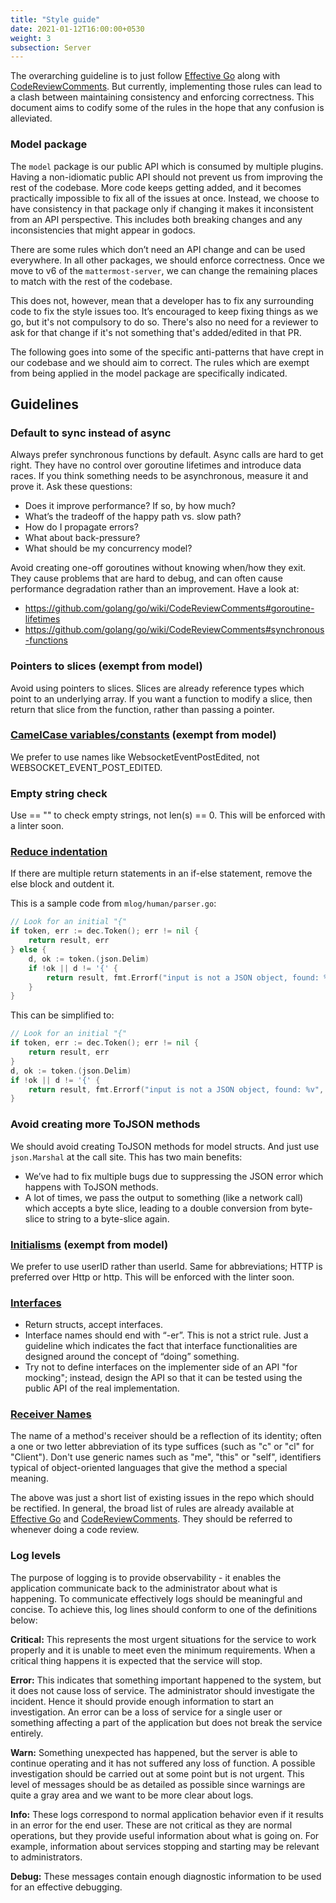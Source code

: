 ```yaml
---
title: "Style guide"
date: 2021-01-12T16:00:00+0530
weight: 3
subsection: Server
---
```


The overarching guideline is to just follow [Effective Go](https://golang.org/doc/effective_go.html) along with [CodeReviewComments](https://github.com/golang/go/wiki/CodeReviewComments). But currently, implementing those rules can lead to a clash between maintaining consistency and enforcing correctness. This document aims to codify some of the rules in the hope that any confusion is alleviated.

### Model package

The `model` package is our public API which is consumed by multiple plugins. Having a non-idiomatic public API should not prevent us from improving the rest of the codebase. More code keeps getting added, and it becomes practically impossible to fix all of the issues at once. Instead, we choose to have consistency in that package only if changing it makes it inconsistent from an API perspective. This includes both breaking changes and any inconsistencies that might appear in godocs.

There are some rules which don’t need an API change and can be used everywhere. In all other packages, we should enforce correctness. Once we move to v6 of the `mattermost-server`, we can change the remaining places to match with the rest of the codebase.

This does not, however, mean that a developer has to fix any surrounding code to fix the style issues too. It’s encouraged to keep fixing things as we go, but it's not compulsory to do so. There's also no need for a reviewer to ask for that change if it's not something that's added/edited in that PR.

The following goes into some of the specific anti-patterns that have crept in our codebase and we should aim to correct. The rules which are exempt from being applied in the model package are specifically indicated.

## Guidelines

### Default to sync instead of async

Always prefer synchronous functions by default. Async calls are hard to get right. They have no control over goroutine lifetimes and introduce data races. If you think something needs to be asynchronous, measure it and prove it. Ask these questions:
- Does it improve performance? If so, by how much?
- What’s the tradeoff of the happy path vs. slow path?
- How do I propagate errors?
- What about back-pressure?
- What should be my concurrency model?

Avoid creating one-off goroutines without knowing when/how they exit. They cause problems that are hard to debug, and can often cause performance degradation rather than an improvement. Have a look at:
- https://github.com/golang/go/wiki/CodeReviewComments#goroutine-lifetimes
- https://github.com/golang/go/wiki/CodeReviewComments#synchronous-functions

### Pointers to slices (exempt from model)

Avoid using pointers to slices. Slices are already reference types which point to an underlying array. If you want a function to modify a slice, then return that slice from the function, rather than passing a pointer.

### [CamelCase variables/constants](https://github.com/golang/go/wiki/CodeReviewComments#mixed-caps) (exempt from model)

We prefer to use names like WebsocketEventPostEdited, not WEBSOCKET_EVENT_POST_EDITED.

### Empty string check

Use == "" to check empty strings, not len(s) == 0. This will be enforced with a linter soon.

### [Reduce indentation](https://github.com/golang/go/wiki/CodeReviewComments#indent-error-flow)

If there are multiple return statements in an if-else statement, remove the else block and outdent it.

This is a sample code from `mlog/human/parser.go`:

```go
// Look for an initial "{"
if token, err := dec.Token(); err != nil {
	return result, err
} else {
	d, ok := token.(json.Delim)
	if !ok || d != '{' {
		return result, fmt.Errorf("input is not a JSON object, found: %v", token)
	}
}
```

This can be simplified to:

```go
// Look for an initial "{"
if token, err := dec.Token(); err != nil {
	return result, err
}
d, ok := token.(json.Delim)
if !ok || d != '{' {
	return result, fmt.Errorf("input is not a JSON object, found: %v", token)
}
```

### Avoid creating more ToJSON methods

We should avoid creating ToJSON methods for model structs. And just use `json.Marshal` at the call site. This has two main benefits:
- We’ve had to fix multiple bugs due to suppressing the JSON error which happens with ToJSON methods.
- A lot of times, we pass the output to something (like a network call) which accepts a byte slice, leading to a double conversion from byte-slice to string to a byte-slice again.

### [Initialisms](https://github.com/golang/go/wiki/CodeReviewComments#initialisms) (exempt from model)

We prefer to use userID rather than userId. Same for abbreviations; HTTP is preferred over Http or http. This will be enforced with the linter soon.

### [Interfaces](https://github.com/golang/go/wiki/CodeReviewComments#interfaces)

- Return structs, accept interfaces.
- Interface names should end with “-er”. This is not a strict rule. Just a guideline which indicates the fact that interface functionalities are designed around the concept of “doing” something.
- Try not to define interfaces on the implementer side of an API "for mocking"; instead, design the API so that it can be tested using the public API of the real implementation.

### [Receiver Names](https://github.com/golang/go/wiki/CodeReviewComments#receiver-names)

The name of a method's receiver should be a reflection of its identity; often a one or two letter abbreviation of its type suffices (such as "c" or "cl" for "Client"). Don't use generic names such as "me", "this" or "self", identifiers typical of object-oriented languages that give the method a special meaning.

The above was just a short list of existing issues in the repo which should be rectified. In general, the broad list of rules are already available at [Effective Go](https://golang.org/doc/effective_go.html) and [CodeReviewComments](https://github.com/golang/go/wiki/CodeReviewComments.). They should be referred to whenever doing a code review.

### Log levels

The purpose of logging is to provide observability - it enables the application communicate back to the administrator about what is happening. To communicate effectively logs should be meaningful and concise. To achieve this, log lines should conform to one of the definitions below:

**Critical:** This represents the most urgent situations for the service to work properly and it is unable to meet even the minimum requirements. When a critical thing happens it is expected that the service will stop.

**Error:** This indicates that something important happened to the system, but it does not cause loss of service. The administrator should investigate the incident. Hence it should provide enough information to start an investigation. An error can be a loss of service for a single user or something affecting a part of the application but does not break the service entirely.

**Warn:** Something unexpected has happened, but the server is able to continue operating and it has not suffered any loss of function. A possible investigation should be carried out at some point but is not urgent. This level of messages should be as detailed as possible since warnings are quite a gray area and we want to be more clear about logs.

**Info:** These logs correspond to normal application behavior even if it results in an error for the end user. These are not critical as they are normal operations, but they provide useful information about what is going on. For example, information about services stopping and starting may be relevant to administrators.

**Debug:** These messages contain enough diagnostic information to be used for an effective debugging.
